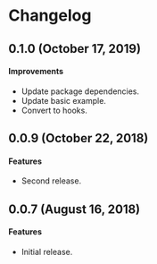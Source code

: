 Changelog
=========

0.1.0 (October 17, 2019)
-----

#### Improvements
* Update package dependencies.
* Update basic example.
* Convert to hooks.

0.0.9 (October 22, 2018)
-----

#### Features
* Second release.

0.0.7 (August 16, 2018)
-----

#### Features
* Initial release.
